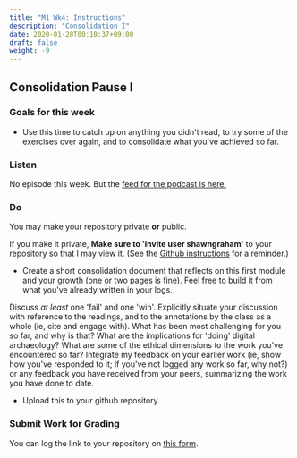 ```yaml
---
title: "M1 Wk4: Instructions"
description: "Consolidation I"
date: 2020-01-28T00:10:37+09:00
draft: false
weight: -9
---
```

## Consolidation Pause I

### Goals for this week

- Use this time to catch up on anything you didn't read, to try some of the exercises over again, and to consolidate what you've achieved so far.

### Listen

No episode this week. But the [feed for the podcast is here.](https://anchor.fm/s/1c3d3bfc/podcast/rss)

### Do

You may make your repository private **or** public.

If you make it private, **Make sure to 'invite user shawngraham'** to your repository so that I may view it. (See the [Github instructions](/week/1/github) for a reminder.)

- Create a short consolidation document that reflects on this first module and your growth (one or two pages is fine). Feel free to build it from what you've already written in your logs.

Discuss _at least_ one 'fail' and one 'win'. Explicitly situate your discussion with reference to the readings, and to the annotations by the class as a whole (ie, cite and engage with). What has been most challenging for you so far, and why is that? What are the implications for 'doing' digital archaeology? What are some of the ethical dimensions to the work you've encountered so far? Integrate my feedback on your earlier work (ie, show how you've responded to it; if you've not logged any work so far, why not?) or any feedback you have received from your peers, summarizing the work you have done to date.

- Upload this to your github repository.

### Submit Work for Grading

You can log the link to your repository on [this form](https://forms.gle/9BMvFeFda9qq36fAA).
